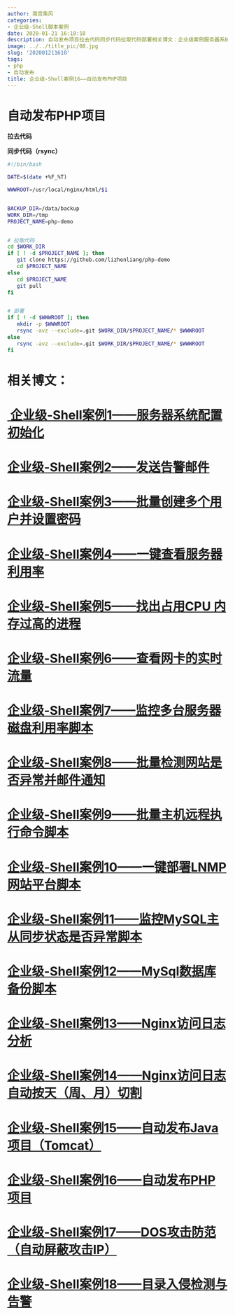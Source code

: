```yaml
---
author: 南宫乘风
categories:
- 企业级-Shell脚本案例
date: 2020-01-21 16:10:18
description: 自动发布项目拉去代码同步代码拉取代码部署相关博文：企业级案例服务器系统配置初始化企业级案例发送告警邮件企业级案例批量创建多个用户并设置密码企业级案例一键查看服务器利用率企业级案例找出占用内存过高的进程。。。。。。。
image: ../../title_pic/08.jpg
slug: '202001211610'
tags:
- php
- 自动发布
title: 企业级-Shell案例16——自动发布PHP项目
---
```


<!--more-->

# 自动发布PHP项目

**拉去代码**

**同步代码（rsync）**

```bash
#!/bin/bash

DATE=$(date +%F_%T)

WWWROOT=/usr/local/nginx/html/$1


BACKUP_DIR=/data/backup
WORK_DIR=/tmp
PROJECT_NAME=php-demo


# 拉取代码
cd $WORK_DIR
if [ ! -d $PROJECT_NAME ]; then
   git clone https://github.com/lizhenliang/php-demo
   cd $PROJECT_NAME
else
   cd $PROJECT_NAME
   git pull
fi


# 部署
if [ ! -d $WWWROOT ]; then
   mkdir -p $WWWROOT
   rsync -avz --exclude=.git $WORK_DIR/$PROJECT_NAME/* $WWWROOT
else
   rsync -avz --exclude=.git $WORK_DIR/$PROJECT_NAME/* $WWWROOT
fi
```

# 相关博文：

# [ 企业级-Shell案例1——服务器系统配置初始化](https://blog.csdn.net/heian_99/article/details/104027379)

# [企业级-Shell案例2——发送告警邮件](https://blog.csdn.net/heian_99/article/details/104028229)

# [企业级-Shell案例3——批量创建多个用户并设置密码](https://blog.csdn.net/heian_99/article/details/104028407)

# [企业级-Shell案例4——一键查看服务器利用率](https://blog.csdn.net/heian_99/article/details/104028739)

# [企业级-Shell案例5——找出占用CPU 内存过高的进程](https://blog.csdn.net/heian_99/article/details/104030019)

# [企业级-Shell案例6——查看网卡的实时流量](https://blog.csdn.net/heian_99/article/details/104030173)

# [企业级-Shell案例7——监控多台服务器磁盘利用率脚本](https://blog.csdn.net/heian_99/article/details/104031458)

# [企业级-Shell案例8——批量检测网站是否异常并邮件通知](https://blog.csdn.net/heian_99/article/details/104032121)

# [企业级-Shell案例9——批量主机远程执行命令脚本](https://blog.csdn.net/heian_99/article/details/104039706)

# [企业级-Shell案例10——一键部署LNMP网站平台脚本](https://blog.csdn.net/heian_99/article/details/104039886)

# [企业级-Shell案例11——监控MySQL主从同步状态是否异常脚本](https://blog.csdn.net/heian_99/article/details/104040379)

# [企业级-Shell案例12——MySql数据库备份脚本](https://blog.csdn.net/heian_99/article/details/104061077)

# [企业级-Shell案例13——Nginx访问日志分析](https://blog.csdn.net/heian_99/article/details/104061361)

# [企业级-Shell案例14——Nginx访问日志自动按天（周、月）切割](https://blog.csdn.net/heian_99/article/details/104061818)

# [企业级-Shell案例15——自动发布Java项目（Tomcat）](https://blog.csdn.net/heian_99/article/details/104062470)

# [企业级-Shell案例16——自动发布PHP项目](https://blog.csdn.net/heian_99/article/details/104062967)

# [企业级-Shell案例17——DOS攻击防范（自动屏蔽攻击IP）](https://blog.csdn.net/heian_99/article/details/104063402)

# [企业级-Shell案例18——目录入侵检测与告警](https://blog.csdn.net/heian_99/article/details/104063746)